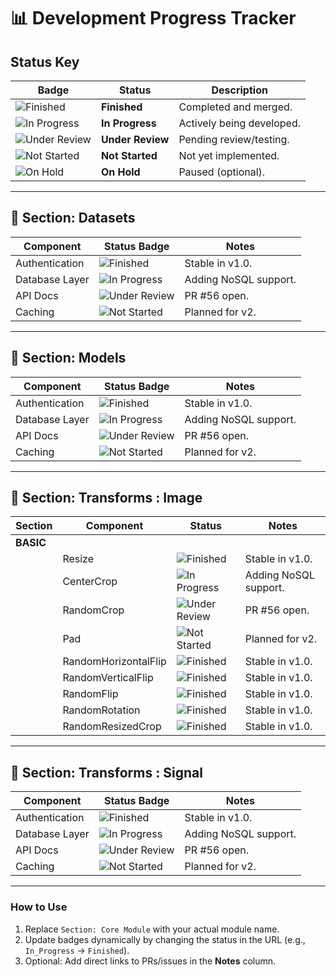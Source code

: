 # 📊 Development Progress Tracker

## Status Key
| Badge | Status         | Description                          |
|-------|----------------|--------------------------------------|
| ![Finished](https://img.shields.io/badge/-Finished-brightgreen) | **Finished** | Completed and merged. |
| ![In Progress](https://img.shields.io/badge/-In_Progress-orange) | **In Progress** | Actively being developed. |
| ![Under Review](https://img.shields.io/badge/-Under_Review-blue) | **Under Review** | Pending review/testing. |
| ![Not Started](https://img.shields.io/badge/-Not_Started-lightgrey) | **Not Started** | Not yet implemented. |
| ![On Hold](https://img.shields.io/badge/-On_Hold-yellow) | **On Hold** | Paused (optional). |

---

## 📂 Section: Datasets
| Component       | Status Badge | Notes |
|----------------|-------------|-------|
| Authentication | ![Finished](https://img.shields.io/badge/-Finished-brightgreen) | Stable in v1.0. |
| Database Layer | ![In Progress](https://img.shields.io/badge/-In_Progress-orange) | Adding NoSQL support. |
| API Docs | ![Under Review](https://img.shields.io/badge/-Under_Review-blue) | PR #56 open. |
| Caching | ![Not Started](https://img.shields.io/badge/-Not_Started-lightgrey) | Planned for v2. |

---

## 📂 Section: Models
| Component       | Status Badge | Notes |
|----------------|-------------|-------|
| Authentication | ![Finished](https://img.shields.io/badge/-Finished-brightgreen) | Stable in v1.0. |
| Database Layer | ![In Progress](https://img.shields.io/badge/-In_Progress-orange) | Adding NoSQL support. |
| API Docs | ![Under Review](https://img.shields.io/badge/-Under_Review-blue) | PR #56 open. |
| Caching | ![Not Started](https://img.shields.io/badge/-Not_Started-lightgrey) | Planned for v2. |

---

## 📂 Section: Transforms : Image
| Section   | Component  | Status | Notes |
|-----------|-------------|-------|-------|
| **BASIC** | | | |
|           | Resize | ![Finished](https://img.shields.io/badge/-Finished-brightgreen) | Stable in v1.0. |
|           | CenterCrop | ![In Progress](https://img.shields.io/badge/-In_Progress-orange) | Adding NoSQL support. |
|           | RandomCrop | ![Under Review](https://img.shields.io/badge/-Under_Review-blue) | PR #56 open. |
|           | Pad | ![Not Started](https://img.shields.io/badge/-Not_Started-lightgrey) | Planned for v2. |
|           | RandomHorizontalFlip | ![Finished](https://img.shields.io/badge/-Finished-brightgreen) | Stable in v1.0. |
|           | RandomVerticalFlip | ![Finished](https://img.shields.io/badge/-Finished-brightgreen) | Stable in v1.0. |
|           | RandomFlip | ![Finished](https://img.shields.io/badge/-Finished-brightgreen) | Stable in v1.0. |
|           | RandomRotation | ![Finished](https://img.shields.io/badge/-Finished-brightgreen) | Stable in v1.0. |
|           | RandomResizedCrop | ![Finished](https://img.shields.io/badge/-Finished-brightgreen) | Stable in v1.0. |



---

## 📂 Section: Transforms : Signal
| Component       | Status Badge | Notes |
|----------------|-------------|-------|
| Authentication | ![Finished](https://img.shields.io/badge/-Finished-brightgreen) | Stable in v1.0. |
| Database Layer | ![In Progress](https://img.shields.io/badge/-In_Progress-orange) | Adding NoSQL support. |
| API Docs | ![Under Review](https://img.shields.io/badge/-Under_Review-blue) | PR #56 open. |
| Caching | ![Not Started](https://img.shields.io/badge/-Not_Started-lightgrey) | Planned for v2. |

---

### How to Use
1. Replace `Section: Core Module` with your actual module name.
2. Update badges dynamically by changing the status in the URL (e.g., `In_Progress` → `Finished`).
3. Optional: Add direct links to PRs/issues in the **Notes** column.